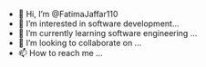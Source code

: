 - 👋 Hi, I’m @FatimaJaffar110
- 👀 I’m interested in software development...
- 🌱 I’m currently learning software engineering ...
- 💞️ I’m looking to collaborate on ...
- 📫 How to reach me ...

<!---
FatimaJaffar110/FatimaJaffar110 is a ✨ special ✨ repository because its `README.md` (this file) appears on your GitHub profile.
You can click the Preview link to take a look at your changes.
--->
